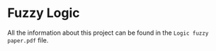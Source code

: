 ﻿# Fuzzy Logic

All the information about this project can be found in the ``` Logic fuzzy paper.pdf ``` file.
